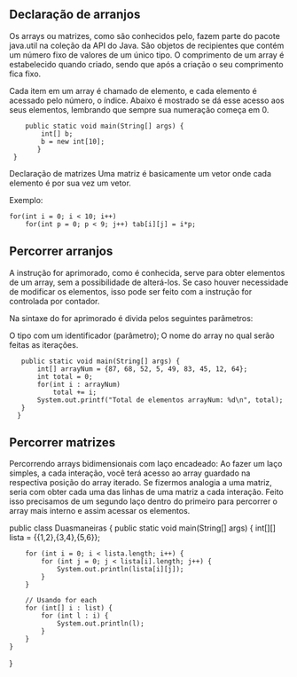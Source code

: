 ## Declaração de arranjos
Os arrays ou matrizes, como são conhecidos pelo, fazem parte do pacote java.util na coleção da API do Java. São objetos de recipientes que contém um número fixo de valores de um único tipo. O comprimento de um array é estabelecido quando criado, sendo que após a criação o seu comprimento fica fixo.

Cada item em um array é chamado de elemento, e cada elemento é acessado pelo número, o índice. Abaixo é mostrado se dá esse acesso aos seus elementos, lembrando que sempre sua numeração começa em 0.

```public class Arraydirectory {
    public static void main(String[] args) {
        int[] b;
        b = new int[10];
       }
 }
 ```
Declaração de matrizes
Uma matriz é basicamente um vetor onde cada elemento é por sua vez um vetor.

Exemplo:

```int[][] tab = new int[10][9];
for(int i = 0; i < 10; i++) 
	for(int p = 0; p < 9; j++) tab[i][j] = i*p;
```

## Percorrer arranjos
A instrução for aprimorado, como é conhecida, serve para obter elementos de um array, sem a possibilidade de alterá-los. Se caso houver necessidade de modificar os elementos, isso pode ser feito com a instrução for controlada por contador.

Na sintaxe do for aprimorado é divida pelos seguintes parâmetros:

O tipo com um identificador (parâmetro);
O nome do array no qual serão feitas as iterações.
```public class Percorrendo_Arrays_For_Aprimorado {
   public static void main(String[] args) {
       int[] arrayNum = {87, 68, 52, 5, 49, 83, 45, 12, 64};
       int total = 0;
       for(int i : arrayNum)
           total += i;
       System.out.printf("Total de elementos arrayNum: %d\n", total);
   }
  }
  ```
 
## Percorrer matrizes
Percorrendo arrays bidimensionais com laço encadeado:
Ao fazer um laço simples, a cada interação, você terá acesso ao array guardado na respectiva posição do array iterado. Se fizermos analogia a uma matriz, seria com obter cada uma das linhas de uma matriz a cada interação. Feito isso precisamos de um segundo laço dentro do primeiro para percorrer o array mais interno e assim acessar os elementos.

public class Duasmaneiras {
    public static void main(String[] args) {
        int[][] lista = {{1,2},{3,4},{5,6}};

      
        for (int i = 0; i < lista.length; i++) {
            for (int j = 0; j < lista[i].length; j++) {
                System.out.println(lista[i][j]);
            }
        }

        // Usando for each
        for (int[] i : list) {
            for (int l : i) {
                System.out.println(l);
            }
        }
    }
}
